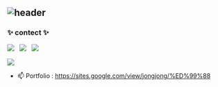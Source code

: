 ## ![header](https://capsule-render.vercel.app/api?&type=Rounded&color=ADD8E6&height=200&section=header&text=Welcome%20to%20Jonghwan's%20GitHub&fontSize=50)

<h3 align="left">✨ contect ✨</h3>
<div align="left">
<img src="https://img.shields.io/badge/jonghwann@naver.com-3DDC84?style=flat-square&logo=maildotcom&logoColor=white&labelColor=3DDC84"/> &nbsp
<img src="https://img.shields.io/badge/@cottoncandypunch-DD2A7B?style=flat-square&logo=instagram&logoColor=white&labelColor=DD2A7B"/> &nbsp
<img src="https://img.shields.io/badge/@palgongsanredeu-5865F2?style=flat-square&logo=discord&logoColor=white&labelColor=5865F2"/>

<a href="https://www.instagram.com/cottoncandypunch/" target="_blank"><img src="https://img.shields.io/badge/-DD2A7Bstyle=flat-square&logo=instagram&&logoColor=white"/></a>
</div>

- 📫 Portfolio  : https://sites.google.com/view/jongjong/%ED%99%88
